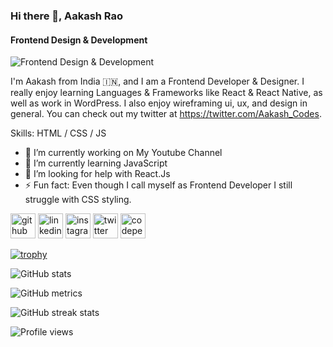 ### Hi there 👋, Aakash Rao
#### Frontend Design & Development
![Frontend Design & Development](https://pbs.twimg.com/profile_banners/1451743877912678401/1636432396/600x200)

I'm Aakash from India 🇮🇳, and I am a Frontend Developer & Designer. I really enjoy learning Languages & Frameworks like React & React Native, as well as work in WordPress. I also enjoy wireframing ui, ux, and design in general. You can check out my twitter at https://twitter.com/Aakash_Codes.

Skills: HTML / CSS / JS

- 🔭 I’m currently working on My Youtube Channel 
- 🌱 I’m currently learning JavaScript 
- 🤔 I’m looking for help with React.Js 
- ⚡ Fun fact: Even though I call myself as Frontend Developer I still struggle with CSS styling. 


[<img src='https://cdn.jsdelivr.net/npm/simple-icons@3.0.1/icons/github.svg' alt='github' height='40'>](https://github.com/AakashRao-dev)  [<img src='https://cdn.jsdelivr.net/npm/simple-icons@3.0.1/icons/linkedin.svg' alt='linkedin' height='40'>](https://www.linkedin.com/in/aakashrao-dev/)  [<img src='https://cdn.jsdelivr.net/npm/simple-icons@3.0.1/icons/instagram.svg' alt='instagram' height='40'>](https://www.instagram.com/aakash_codes/)  [<img src='https://cdn.jsdelivr.net/npm/simple-icons@3.0.1/icons/twitter.svg' alt='twitter' height='40'>](https://twitter.com/aakash_codes)  [<img src='https://cdn.jsdelivr.net/npm/simple-icons@3.0.1/icons/codepen.svg' alt='codepen' height='40'>](https://codepen.io/aakash_codes)  

[![trophy](https://github-profile-trophy.vercel.app/?username=AakashRao-dev)](https://github.com/ryo-ma/github-profile-trophy)

![GitHub stats](https://github-readme-stats.vercel.app/api?username=AakashRao-dev&show_icons=true)  

![GitHub metrics](https://metrics.lecoq.io/AakashRao-dev)  

![GitHub streak stats](https://github-readme-streak-stats.herokuapp.com/?user=AakashRao-dev)  

![Profile views](https://gpvc.arturio.dev/AakashRao-dev)  
